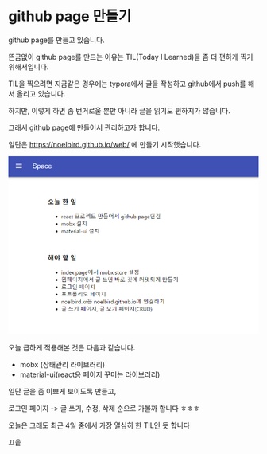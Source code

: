 # github page 만들기



github page를 만들고 있습니다.

뜬금없이 github page를 만드는 이유는 TIL(Today I Learned)을 좀 더 편하게 찍기 위해서입니다.



TIL을 찍으려면 지금같은 경우에는 typora에서 글을 작성하고 github에서 push를 해서 올리고 있습니다.

하지만, 이렇게 하면 좀 번거로울 뿐만 아니라 글을 읽기도 편하지가 않습니다.



그래서 github page에 만들어서 관리하고자 합니다.



일단은 https://noelbird.github.io/web/ 에 만들기 시작했습니다.

![image-20200904230058619](04.assets/image-20200904230058619.png)

오늘 급하게 적용해본 것은 다음과 같습니다.

- mobx (상태관리 라이브러리)
- material-ui(react용 페이지 꾸미는 라이브러리)



일단 글을 좀 이쁘게 보이도록 만들고,

로그인 페이지 -> 글 쓰기, 수정, 삭제 순으로 가볼까 합니다 ㅎㅎㅎ



오늘은 그래도 최근 4일 중에서 가장 열심히 한 TIL인 듯 합니다



끄읕

